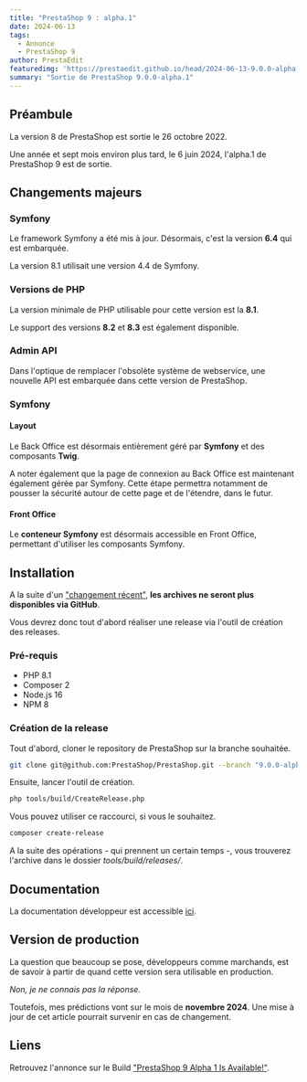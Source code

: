 ```yaml
---
title: "PrestaShop 9 : alpha.1"
date: 2024-06-13
tags:
  - Annonce
  - PrestaShop 9
author: PrestaEdit
featuredimg: 'https://prestaedit.github.io/head/2024-06-13-9.0.0-alpha.1-release.png'
summary: "Sortie de PrestaShop 9.0.0-alpha.1"
---
```


<Danger title="Cette version est une version destinée aux développements et tests. Il ne s'agit pas d'une version de production." />

## Préambule

La version 8 de PrestaShop est sortie le 26 octobre 2022.

Une année et sept mois environ plus tard, le 6 juin 2024, l'alpha.1 de PrestaShop 9 est de sortie.

## Changements majeurs

### Symfony

Le framework Symfony a été mis à jour.
Désormais, c'est la version **6.4** qui est embarquée.

La version 8.1 utilisait une version 4.4 de Symfony.

### Versions de PHP

La version minimale de PHP utilisable pour cette version est la **8.1**.

Le support des versions **8.2** et **8.3** est également disponible.

### Admin API

Dans l'optique de remplacer l'obsolète système de webservice, une nouvelle API est embarquée dans cette version de PrestaShop.

<Info title="Un article à ce propos sera bientôt publié" />

### Symfony
#### Layout

Le Back Office est désormais entièrement géré par **Symfony** et des composants **Twig**.

A noter également que la page de connexion au Back Office est maintenant également gérée par Symfony. Cette étape permettra notamment de pousser la sécurité autour de cette page et de l'étendre, dans le futur.

#### Front Office

Le **conteneur Symfony** est désormais accessible en Front Office, permettant d'utiliser les composants Symfony.

<Info title="Cette fonctionnalité est disponible via un Feature Flag" />

## Installation

A la suite d'un ["changement récent"](https://build.prestashop-project.org/news/2024/new-zip-distribution-channel/), **les archives ne seront plus disponibles via GitHub**.

Vous devrez donc tout d'abord réaliser une release via l'outil de création des releases.

### Pré-requis

- PHP 8.1
- Composer 2
- Node.js 16
- NPM 8

### Création de la release

Tout d'abord, cloner le repository de PrestaShop sur la branche souhaitée.

``` bash
git clone git@github.com:PrestaShop/PrestaShop.git --branch "9.0.0-alpha.1 .
```

Ensuite, lancer l'outil de création.

``` bash
php tools/build/CreateRelease.php
```

Vous pouvez utiliser ce raccourci, si vous le souhaitez.

``` bash
composer create-release
```

A la suite des opérations - qui prennent un certain temps -, vous trouverez l'archive dans le dossier *tools/build/releases/*.

## Documentation

La documentation développeur est accessible [ici](https://devdocs.prestashop-project.org/9/).

## Version de production

La question que beaucoup se pose, développeurs comme marchands, est de savoir à partir de quand cette version sera utilisable en production.

*Non, je ne connais pas la réponse.*

Toutefois, mes prédictions vont sur le mois de **novembre 2024**.
Une mise à jour de cet article pourrait survenir en cas de changement.

## Liens

Retrouvez l'annonce sur le Build ["PrestaShop 9 Alpha 1 Is Available!"](https://build.prestashop-project.org/news/2024/prestashop-9-alpha1-available/).
